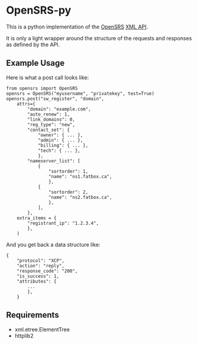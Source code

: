 OpenSRS-py
==========

This is a python implementation of the [OpenSRS][opensrs] [XML API][xmlapi].

It is only a light wrapper around the structure of the requests and
responses as defined by the API.

Example Usage
-------------

Here is what a post call looks like:

    from opensrs import OpenSRS
    opensrs = OpenSRS("myusername", "privatekey", test=True)
    opensrs.post("sw_register", "domain",
        attrs={
            "domain": "example.com",
            "auto_renew": 1,
            "link_domains": 0,
            "reg_type": "new",
            "contact_set": {
                "owner": { ... },
                "admin": { ... },
                "billing": { ... },
                "tech": { ... },
                },
            "nameserver_list": [
                {
                    "sortorder": 1,
                    "name": "ns1.fatbox.ca",
                    },
                {
                    "sortorder": 2,
                    "name": "ns2.fatbox.ca",
                    },
                ],
            },
        extra_items = {
            "registrant_ip": "1.2.3.4",
            },
        )

And you get back a data structure like:

    {
        "protocol": "XCP",
        "action": "reply",
        "response_code": "200",
        "is_success": 1,
        "attributes": {
            ...
            },
        }

Requirements
------------

 * xml.etree.ElementTree
 * httplib2

[opensrs]: http://opensrs.com
[xmlapi]: http://opensrs.com/docs/opensrsapixml/index.htm

